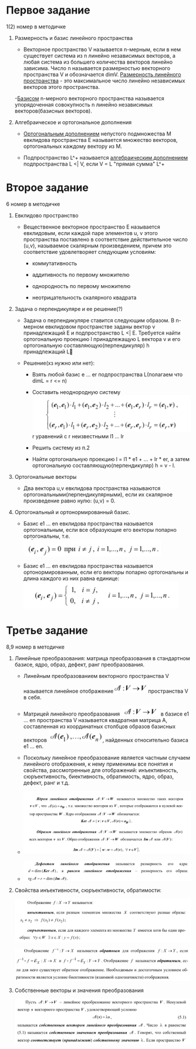 # Первое задание

<a>1(2) номер в методичке </a>

1) Размерность и базис линейного пространства

    - Векторное пространство V называется n-мерным, если в нем существует система из n линейно независимых векторов, а любая система из большего количества векторов линейно зависима. Число n называется размерностью векторного пространства V и обозначается dimV. <ins>Размерность линейного пространства</ins> - это максимальное число линейно независимых векторов этого пространства.

    -<ins>Базисом</ins> n-мерного векторного пространства называется упорядоченная совокупность n линейно независимых векторов(базисных векторов).

2) Алгебраическое и ортогональное дополнения

    - <ins>Ортогональным дополнением</ins> непустого подмножества M евклидова пространства E называется множество векторов, ортогональных каждому вектору из М.

    - Подпространство L^+ называется <ins>алгебраическим дополнением</ins> подпространства L <| V, если V = L "прямая сумма" L^+


# Второе задание

<a>6 номер в методичке </a>


1) Евклидово пространство

    - Вещественное векторное пространство E называется евклидовым, если каждой паре элементов u, v этого пространства поставлено в соответствие действительное число (u,v), называемое скалярным произведением, причем это соответствие удовлетворяет следующим условиям:
        
        - коммутативность

        - аддитивность по первому множителю

        - однородность по первому множителю

        - неотрицательность скалярного квадрата

2) Задача о перпендикуляре и ее решение(?)

    - Задача о перпендикуляре ставится следующим образом. В n-мерном евклидовом пространстве заданы вектор v принадлежащий E и подпространство L <| Е. Требуется найти ортогональную проекцию l принадлежащую L вектора v и его ортогональную составляющую(перпендикуляр) h принадлежащий L

    - Решение(хз нужно или нет):

        - Взять любой базис e ... er подпространства L(полагаем что dimL = r <= n)

        - Составить неоднородную систему ![Alt text](image.png) r уравнений с r неизвестными l1 ... lr

        - Решить систему из п.2

        - Найти ортогональную проекцию l = l1 * e1 + ... + lr * er, а затем ортогональную составляющую(перпендикуляр) h = v - l.

3) Ортогональные векторы

    - Два вектора u,v евклидова пространства называются ортогональными(перпендикулярными), если их скалярное произведение равно нулю: (u,v) = 0.

4) Ортогональный и ортонормированный базис.

    - Базис e1 ... en евклидова пространства называется ортогональным, если все образующие его векторы попарно ортогональны, т.е. ![Alt text](image-1.png)

    - Базис e1 ... en евклидова пространства называется ортонормированным, если его векторы попарно ортогональны и длина каждого из них равна единице: ![Alt text](image-2.png)


# Третье задание

<a>8,9 номер в методичке </a>


1) Линейные преобразования: матрица преобразования в стандартном базисе, ядро, образ, дефект, ранг преобразования.

    - Линейным преобразованием векторного пространства V называется линейное отображение ![Alt text](image-3.png) пространства V в себя.

    - Матрицей линейного преобразования ![Alt text](image-4.png) в базисе e1 ... en пространства V называется квадратная матрица А, составленная из координатных столбцов образов базисных векторов ![Alt text](image-5.png), найденных относительно базиса е1 ... en.

    - Поскольку линейное преобразование является частным случаем линейного отображения, к нему применимы все понятия и свойства, рассмотренные для отображений: инъективность, сюръективность, биективность, обратимость, ядро, образ, дефект, ранг и т.д.

    - ![Alt text](image-7.png)

    - ![Alt text](image-8.png)

2) Свойства инъективности, сюръективности, обратимости:
    
    ![Alt text](image-9.png)

    ![Alt text](image-10.png)


3) Собственные векторы и значения преобразования

    ![Alt text](image-11.png)



